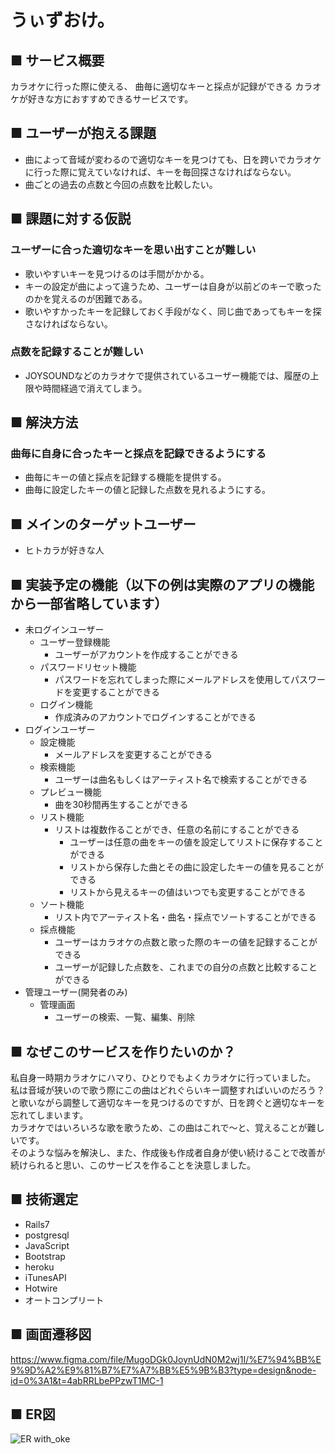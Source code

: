 # うぃずおけ。

## ■ サービス概要
カラオケに行った際に使える、
曲毎に適切なキーと採点が記録ができる
カラオケが好きな方におすすめできるサービスです。

## ■ ユーザーが抱える課題
  - 曲によって音域が変わるので適切なキーを見つけても、日を跨いでカラオケに行った際に覚えていなければ、キーを毎回探さなければならない。
  - 曲ごとの過去の点数と今回の点数を比較したい。

## ■ 課題に対する仮説
### ユーザーに合った適切なキーを思い出すことが難しい
  - 歌いやすいキーを見つけるのは手間がかかる。
  - キーの設定が曲によって違うため、ユーザーは自身が以前どのキーで歌ったのかを覚えるのが困難である。
  - 歌いやすかったキーを記録しておく手段がなく、同じ曲であってもキーを探さなければならない。
### 点数を記録することが難しい
  - JOYSOUNDなどのカラオケで提供されているユーザー機能では、履歴の上限や時間経過で消えてしまう。

## ■ 解決方法
### 曲毎に自身に合ったキーと採点を記録できるようにする
  - 曲毎にキーの値と採点を記録する機能を提供する。
  - 曲毎に設定したキーの値と記録した点数を見れるようにする。

## ■ メインのターゲットユーザー
  - ヒトカラが好きな人

## ■ 実装予定の機能（以下の例は実際のアプリの機能から一部省略しています）
- 未ログインユーザー
  - ユーザー登録機能
    - ユーザーがアカウントを作成することができる
  - パスワードリセット機能
    - パスワードを忘れてしまった際にメールアドレスを使用してパスワードを変更することができる
  - ログイン機能
    - 作成済みのアカウントでログインすることができる
- ログインユーザー
  - 設定機能
    - メールアドレスを変更することができる
  - 検索機能
    - ユーザーは曲名もしくはアーティスト名で検索することができる
  - プレビュー機能
    - 曲を30秒間再生することができる
  - リスト機能
    - リストは複数作ることができ、任意の名前にすることができる
      - ユーザーは任意の曲をキーの値を設定してリストに保存することができる
      - リストから保存した曲とその曲に設定したキーの値を見ることができる
      - リストから見えるキーの値はいつでも変更することができる
  - ソート機能
    - リスト内でアーティスト名・曲名・採点でソートすることができる
  - 採点機能
    - ユーザーはカラオケの点数と歌った際のキーの値を記録することができる
    - ユーザーが記録した点数を、これまでの自分の点数と比較することができる
- 管理ユーザー(開発者のみ)
  - 管理画面
    - ユーザーの検索、一覧、編集、削除

## ■ なぜこのサービスを作りたいのか？
私自身一時期カラオケにハマり、ひとりでもよくカラオケに行っていました。<br>
私は音域が狭いので歌う際にこの曲はどれぐらいキー調整すればいいのだろう？と歌いながら調整して適切なキーを見つけるのですが、日を跨ぐと適切なキーを忘れてしまいます。<br>
カラオケではいろいろな歌を歌うため、この曲はこれで〜と、覚えることが難しいです。<br>
そのような悩みを解決し、また、作成後も作成者自身が使い続けることで改善が続けられると思い、このサービスを作ることを決意しました。<br>

## ■ 技術選定
  - Rails7
  - postgresql
  - JavaScript
  - Bootstrap
  - heroku
  - iTunesAPI
  - Hotwire
  - オートコンプリート

## ■ 画面遷移図
https://www.figma.com/file/MugoDGk0JoynUdN0M2wj1I/%E7%94%BB%E9%9D%A2%E9%81%B7%E7%A7%BB%E5%9B%B3?type=design&node-id=0%3A1&t=4abRRLbePPzwT1MC-1

## ■ ER図
![ER with_oke](https://github.com/y3leNq/with_oke/assets/117088006/d35c65e5-eb10-446b-bf97-d8340474fae1)
